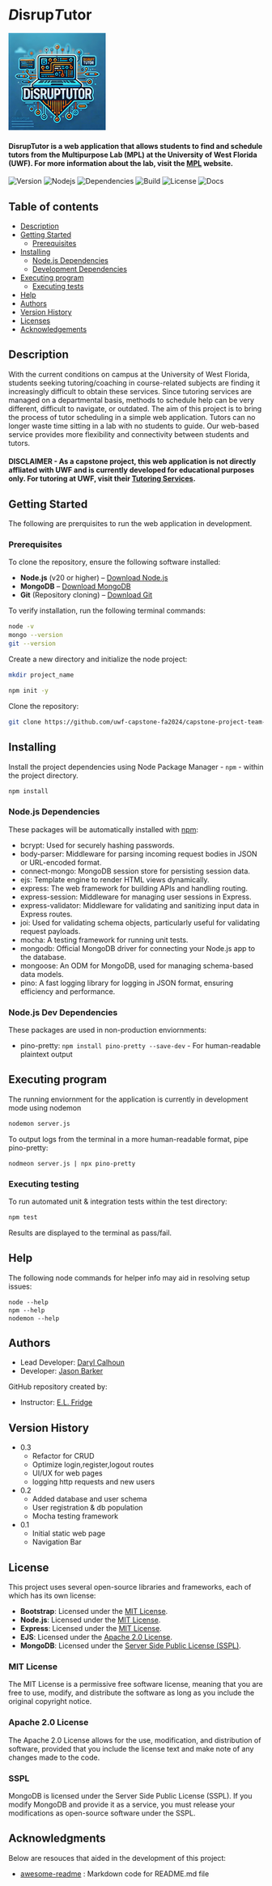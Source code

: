 # *D*isrup*T*utor

![Logo](images/DisrupTutorLogo-192px.png)

#### DisrupTutor is a web application that allows students to find and schedule tutors from the Multipurpose Lab (MPL) at the University of West Florida (UWF). For more information about the lab, visit the [MPL](https://uwf.edu/hmcse/departments/computer-science/about-us/facilities/multiplatform-lab/) website.

![Version](https://img.shields.io/badge/version-0.3-blue)
![Nodejs](https://img.shields.io/badge/node.js-v20.11.0-blue)
![Dependencies](https://img.shields.io/badge/dependencies-up%20to%20date-brightgreen)
![Build](https://img.shields.io/badge/build-passing-brightgreen)
![License](https://img.shields.io/badge/license-MIT-blue)
![Docs](https://img.shields.io/badge/documentation-In%20Progress-yellow)

## Table of contents

* [Description](#description)
* [Getting Started](#getting-started)
  + [Prerequisites](#prerequisites)
* [Installing](#installing)
  + [Node.js Dependencies](#nodejs-dependencies)
  + [Development Dependencies](#nodejs-dev-dependencies)
* [Executing program](#executing-program)
  + [Executing tests](#executing-testing)
* [Help](#help)
* [Authors](#authors)
* [Version History](#version-history)
* [Licenses](#license)
* [Acknowledgements](#acknowledgments)

## Description

With the current conditions on campus at the University of West Florida, students seeking tutoring/coaching in course-related subjects are finding it increasingly difficult to obtain these services.  Since tutoring services are managed on a departmental basis, methods to schedule help can be very different, difficult to navigate, or outdated.  The aim of this project is to bring the process of tutor scheduling in a simple web application.  Tutors can no longer waste time sitting in a lab with no students to guide.  Our web-based service provides more flexibility and connectivity between students and tutors.

#### **DISCLAIMER** - As a capstone project, this web application is not directly affliated with UWF and is currently developed for educational purposes only.  For tutoring at UWF, visit their [Tutoring Services](https://uwf.edu/go/tutoring/).

## Getting Started

The following are prerquisites to run the web application in development.

### Prerequisites

To clone the repository, ensure the following software installed:
- **Node.js** (v20 or higher) – [Download Node.js](https://nodejs.org/en/download/)
- **MongoDB** – [Download MongoDB](https://www.mongodb.com/try/download/community)
- **Git** (Repository cloning) – [Download Git](https://git-scm.com/)

To verify installation, run the following terminal commands:
```bash
node -v
mongo --version
git --version
```
Create a new directory and initialize the node project:
``` bash
mkdir project_name
```
``` bash
npm init -y
```

Clone the repository:
``` bash
git clone https://github.com/uwf-capstone-fa2024/capstone-project-team-1-project.git
```

## Installing

Install the project dependencies using Node Package Manager - `npm` - within the project directory.

``` bash
npm install
```

### Node.js Dependencies

These packages will be automatically installed with [npm](https://docs.npmjs.com/):
* bcrypt: Used for securely hashing passwords.
* body-parser: Middleware for parsing incoming request bodies in JSON or URL-encoded format.
* connect-mongo: MongoDB session store for persisting session data.
* ejs: Template engine to render HTML views dynamically.
* express: The web framework for building APIs and handling routing.
* express-session: Middleware for managing user sessions in Express.
* express-validator: Middleware for validating and sanitizing input data in Express routes.
* joi: Used for validating schema objects, particularly useful for validating request payloads.
* mocha: A testing framework for running unit tests.
* mongodb: Official MongoDB driver for connecting your Node.js app to the database.
* mongoose: An ODM for MongoDB, used for managing schema-based data models.
* pino: A fast logging library for logging in JSON format, ensuring efficiency and performance.

### Node.js Dev Dependencies

These packages are used in non-production enviornments:
* pino-pretty: `npm install pino-pretty --save-dev` - For human-readable plaintext output

## Executing program

The running enviornment for the application is currently in development mode using nodemon
``` bash
nodemon server.js
```

To output logs from the terminal in a more human-readable format, pipe pino-pretty:
```
nodmeon server.js | npx pino-pretty
```

### Executing testing
To run automated unit & integration tests within the test directory:
``` bash
npm test
```
Results are displayed to the terminal as pass/fail.

## Help

The following node commands for helper info may aid in resolving setup issues:
```
node --help
npm --help
nodemon --help
```

## Authors

- Lead Developer: [Daryl Calhoun](dc128@students.uwf.edu)
- Developer: [Jason Barker](jb306@students.uwf.edu)

GitHub repository created by:
- Instructor: [E.L. Fridge](efridge@uwf.edu)

## Version History

* 0.3
    * Refactor for CRUD
    * Optimize login,register,logout routes
    * UI/UX for web pages
    * logging http requests and new users
* 0.2
    * Added database and user schema
    * User registration & db population
    * Mocha testing framework
* 0.1
    * Initial static web page
    * Navigation Bar

## License

This project uses several open-source libraries and frameworks, each of which has its own license:

- **Bootstrap**: Licensed under the [MIT License](https://opensource.org/licenses/MIT).
- **Node.js**: Licensed under the [MIT License](https://opensource.org/licenses/MIT).
- **Express**: Licensed under the [MIT License](https://opensource.org/licenses/MIT).
- **EJS**: Licensed under the [Apache 2.0 License](https://www.apache.org/licenses/LICENSE-2.0).
- **MongoDB**: Licensed under the [Server Side Public License (SSPL)](https://www.mongodb.com/licensing/server-side-public-license).

### MIT License
The MIT License is a permissive free software license, meaning that you are free 
to use, modify, and distribute the software as long as you include the original 
copyright notice.

### Apache 2.0 License
The Apache 2.0 License allows for the use, modification, and distribution of 
software, provided that you include the license text and make note of any changes 
made to the code.

### SSPL
MongoDB is licensed under the Server Side Public License (SSPL). If you modify 
MongoDB and provide it as a service, you must release your modifications as 
open-source software under the SSPL.


## Acknowledgments

Below are resouces that aided in the development of this project:
* [awesome-readme](https://github.com/matiassingers/awesome-readme) : Markdown code for README.md file
